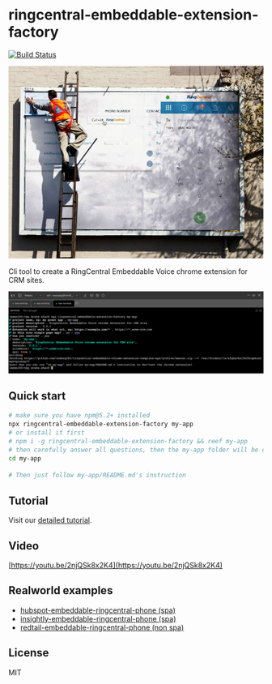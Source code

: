 # ringcentral-embeddable-extension-factory

[![Build Status](https://travis-ci.org/zxdong262/ringcentral-embeddable-extension-factory.svg?branch=release)](https://travis-ci.org/zxdong262/ringcentral-embeddable-extension-factory)

![cli](screenshots/bb.jpg)

Cli tool to create a RingCentral Embeddable Voice chrome extension for CRM sites.

![cli](screenshots/cli.png)

## Quick start

```bash
# make sure you have npm@5.2+ installed
npx ringcentral-embeddable-extension-factory my-app
# or install it first
# npm i -g ringcentral-embeddable-extension-factory && reef my-app
# then carefully answer all questions, then the my-app folder will be create
cd my-app

# Then just follow my-app/README.md's instruction
```

## Tutorial

Visit our [detailed tutorial](https://ringcentral-tutorials.github.io/build-chrome-ringcentral-widgets-extension-for-crm).

## Video

[https://youtu.be/2njQSk8x2K4](https://youtu.be/2njQSk8x2K4)

## Realworld examples

- [hubspot-embeddable-ringcentral-phone (spa)](https://github.com/zxdong262/hubspot-embeddable-ringcentral-phone)
- [insightly-embeddable-ringcentral-phone (spa)](https://github.com/zxdong262/insightly-embeddable-ringcentral-phone)
- [redtail-embeddable-ringcentral-phone (non spa)](https://github.com/zxdong262/redtail-embeddable-ringcentral-phone)

## License

MIT
